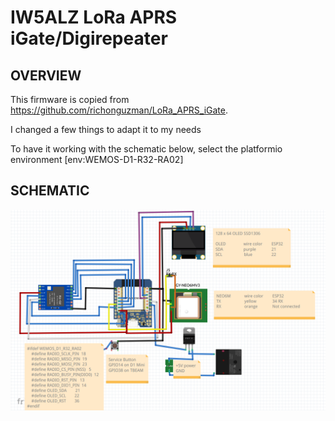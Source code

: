 # IW5ALZ LoRa APRS iGate/Digirepeater

## OVERVIEW

This firmware is copied from https://github.com/richonguzman/LoRa_APRS_iGate.

I changed a few things to adapt it to my needs

To have it working with the schematic below, select the platformio environment [env:WEMOS-D1-R32-RA02]

## SCHEMATIC

![images/schematics_.png](images/schematics_.png)


